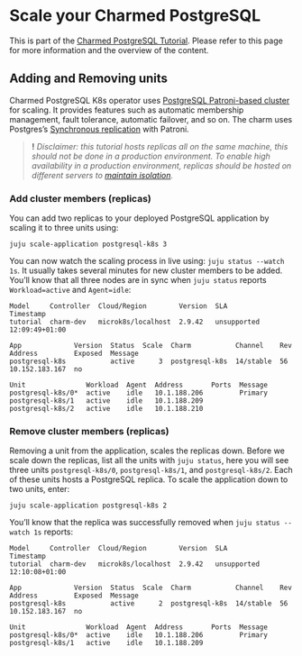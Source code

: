 # Scale your Charmed PostgreSQL

This is part of the [Charmed PostgreSQL Tutorial](/t/charmed-postgresql-k8s-tutorial-overview/9296?channel=14/stable). Please refer to this page for more information and the overview of the content.

## Adding and Removing units

Charmed PostgreSQL K8s operator uses [PostgreSQL Patroni-based cluster](https://patroni.readthedocs.io/en/latest/) for scaling. It provides features such as automatic membership management, fault tolerance, automatic failover, and so on. The charm uses Postgres’s [Synchronous replication](https://patroni.readthedocs.io/en/latest/replication_modes.html#postgresql-k8s-synchronous-replication) with Patroni.

> **!** *Disclaimer: this tutorial hosts replicas all on the same machine, this should not be done in a production environment. To enable high availability in a production environment, replicas should be hosted on different servers to [maintain isolation](https://canonical.com/blog/database-high-availability).*

### Add cluster members (replicas)
You can add two replicas to your deployed PostgreSQL application by scaling it to three units using:
```shell
juju scale-application postgresql-k8s 3
```

You can now watch the scaling process in live using: `juju status --watch 1s`. It usually takes several minutes for new cluster members to be added. You’ll know that all three nodes are in sync when `juju status` reports `Workload=active` and `Agent=idle`:
```
Model     Controller  Cloud/Region        Version  SLA          Timestamp
tutorial  charm-dev   microk8s/localhost  2.9.42   unsupported  12:09:49+01:00

App             Version  Status  Scale  Charm           Channel    Rev  Address         Exposed  Message
postgresql-k8s           active      3  postgresql-k8s  14/stable  56   10.152.183.167  no

Unit               Workload  Agent  Address       Ports  Message
postgresql-k8s/0*  active    idle   10.1.188.206         Primary
postgresql-k8s/1   active    idle   10.1.188.209
postgresql-k8s/2   active    idle   10.1.188.210
```

### Remove cluster members (replicas)
Removing a unit from the application, scales the replicas down. Before we scale down the replicas, list all the units with `juju status`, here you will see three units `postgresql-k8s/0`, `postgresql-k8s/1`, and `postgresql-k8s/2`. Each of these units hosts a PostgreSQL replica. To scale the application down to two units, enter:
```shell
juju scale-application postgresql-k8s 2
```

You’ll know that the replica was successfully removed when `juju status --watch 1s` reports:
```
Model     Controller  Cloud/Region        Version  SLA          Timestamp
tutorial  charm-dev   microk8s/localhost  2.9.42   unsupported  12:10:08+01:00

App             Version  Status  Scale  Charm           Channel    Rev  Address         Exposed  Message
postgresql-k8s           active      2  postgresql-k8s  14/stable  56   10.152.183.167  no

Unit               Workload  Agent  Address       Ports  Message
postgresql-k8s/0*  active    idle   10.1.188.206         Primary
postgresql-k8s/1   active    idle   10.1.188.209
```